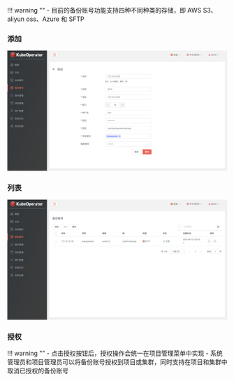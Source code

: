
!!! warning ""
    - 目前的备份账号功能支持四种不同种类的存储，即 AWS S3、aliyun oss、Azure 和 SFTP

### 添加

![backup-create.png](../img/user_manual/backup_account/backup-1.png)

### 列表

![backup-list.png](../img/user_manual/backup_account/backup-2.png)

### 授权

!!! warning ""
    - 点击授权按钮后，授权操作会统一在项目管理菜单中实现
    - 系统管理员和项目管理员可以将备份账号授权到项目或集群，同时支持在项目和集群中取消已授权的备份账号